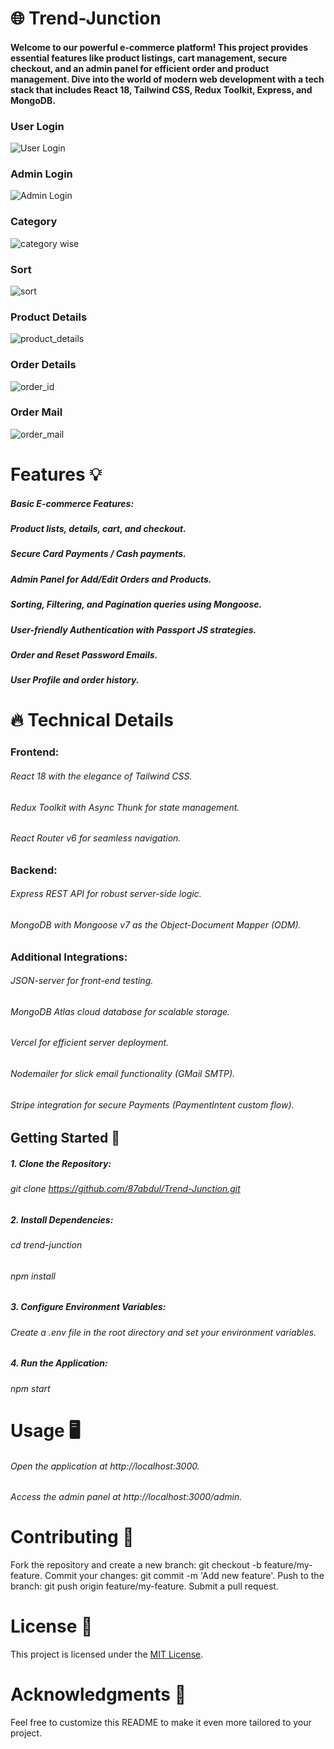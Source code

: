 # 🌐 Trend-Junction 

 #### Welcome to our powerful e-commerce platform! This project provides essential features like product listings, cart management, secure checkout, and an admin panel for efficient order and product management. Dive into the world of modern web development with a tech stack that includes React 18, Tailwind CSS, Redux Toolkit, Express, and MongoDB.
 

### User Login

![User Login](images/user_login.png)

### Admin Login

![Admin Login](images/admin_login.png)

### Category

![category wise](images/category_wise.png)

### Sort

![sort](images/sort.png)


### Product Details

![product_details](images/product_details.png)

### Order Details

![order_id](images/order_id.png)

### Order Mail

![order_mail](images/order_mail.png)
# Features 💡
##### Basic E-commerce Features:
##### Product lists, details, cart, and checkout.
##### Secure Card Payments / Cash payments.
##### Admin Panel for Add/Edit Orders and Products.
##### Sorting, Filtering, and Pagination queries using Mongoose.
##### User-friendly Authentication with Passport JS strategies.
##### Order and Reset Password Emails.
##### User Profile and order history.

# 🔥 Technical Details
### Frontend:

######  React 18 with the elegance of Tailwind CSS.
######  Redux Toolkit with Async Thunk for state management.
###### React Router v6 for seamless navigation.
### Backend:

###### Express REST API for robust server-side logic.
######  MongoDB with Mongoose v7 as the Object-Document Mapper (ODM).
### Additional Integrations:

######  JSON-server for front-end testing.
######  MongoDB Atlas cloud database for scalable storage.
######  Vercel for efficient server deployment.
######  Nodemailer for slick email functionality (GMail SMTP).
######  Stripe integration for secure Payments (PaymentIntent custom flow).

## Getting Started 🚀
##### 1. Clone the Repository:
###### git clone https://github.com/87abdul/Trend-Junction.git 
#####  2. Install Dependencies:
###### cd trend-junction
###### npm install
##### 3. Configure Environment Variables:
###### Create a .env file in the root directory and set your environment variables.
##### 4. Run the Application:
###### npm start
# Usage 🖥️
###### Open the application at http://localhost:3000.
###### Access the admin panel at http://localhost:3000/admin.
# Contributing 🤝
Fork the repository and create a new branch: git checkout -b feature/my-feature.
Commit your changes: git commit -m 'Add new feature'.
Push to the branch: git push origin feature/my-feature.
Submit a pull request.
# License 📄
This project is licensed under the [MIT License](https://github.com/87abdul/Trend-Junction/blob/main/LICENSE).

# Acknowledgments 🙌
Feel free to customize this README to make it even more tailored to your project.
